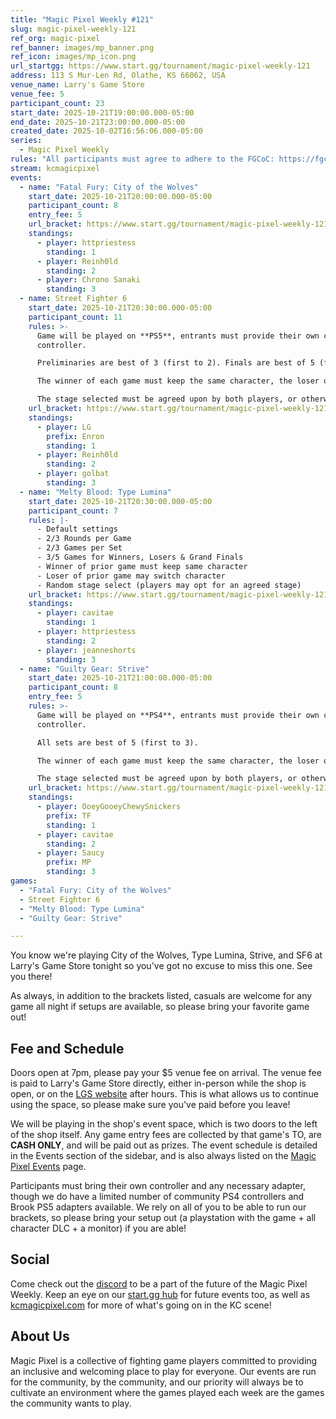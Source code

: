 ```yaml
---
title: "Magic Pixel Weekly #121"
slug: magic-pixel-weekly-121
ref_org: magic-pixel
ref_banner: images/mp_banner.png
ref_icon: images/mp_icon.png
url_startgg: https://www.start.gg/tournament/magic-pixel-weekly-121
address: 113 S Mur-Len Rd, Olathe, KS 66062, USA
venue_name: Larry's Game Store
venue_fee: 5
participant_count: 23
start_date: 2025-10-21T19:00:00.000-05:00
end_date: 2025-10-21T23:00:00.000-05:00
created_date: 2025-10-02T16:56:06.000-05:00
series:
  - Magic Pixel Weekly
rules: "All participants must agree to adhere to the FGCoC: https://fgcoc.com/"
stream: kcmagicpixel
events:
  - name: "Fatal Fury: City of the Wolves"
    start_date: 2025-10-21T20:00:00.000-05:00
    participant_count: 8
    entry_fee: 5
    url_bracket: https://www.start.gg/tournament/magic-pixel-weekly-121/events/fatal-fury-city-of-the-wolves/brackets/2093986/3057505
    standings:
      - player: httpriestess
        standing: 1
      - player: Reinh0ld
        standing: 2
      - player: Chrono Sanaki
        standing: 3
  - name: Street Fighter 6
    start_date: 2025-10-21T20:30:00.000-05:00
    participant_count: 11
    rules: >-
      Game will be played on **PS5**, entrants must provide their own compatible
      controller.  

      Preliminaries are best of 3 (first to 2). Finals are best of 5 (first to 3).  

      The winner of each game must keep the same character, the loser of that game may switch characters.  

      The stage selected must be agreed upon by both players, or otherwise selected at random.
    url_bracket: https://www.start.gg/tournament/magic-pixel-weekly-121/events/street-fighter-6/brackets/2093979/3057498
    standings:
      - player: LG
        prefix: Enron
        standing: 1
      - player: Reinh0ld
        standing: 2
      - player: golbat
        standing: 3
  - name: "Melty Blood: Type Lumina"
    start_date: 2025-10-21T20:30:00.000-05:00
    participant_count: 7
    rules: |-
      - Default settings
      - 2/3 Rounds per Game
      - 2/3 Games per Set
      - 3/5 Games for Winners, Losers & Grand Finals
      - Winner of prior game must keep same character
      - Loser of prior game may switch character
      - Random stage select (players may opt for an agreed stage)
    url_bracket: https://www.start.gg/tournament/magic-pixel-weekly-121/events/melty-blood-type-lumina/brackets/2093980/3057499
    standings:
      - player: cavitae
        standing: 1
      - player: httpriestess
        standing: 2
      - player: jeanneshorts
        standing: 3
  - name: "Guilty Gear: Strive"
    start_date: 2025-10-21T21:00:00.000-05:00
    participant_count: 8
    entry_fee: 5
    rules: >-
      Game will be played on **PS4**, entrants must provide their own compatible
      controller.  

      All sets are best of 5 (first to 3).  

      The winner of each game must keep the same character, the loser of that game may switch characters.  

      The stage selected must be agreed upon by both players, or otherwise selected at random.
    url_bracket: https://www.start.gg/tournament/magic-pixel-weekly-121/events/guilty-gear-strive/brackets/2093978/3057497
    standings:
      - player: OoeyGooeyChewySnickers
        prefix: TF
        standing: 1
      - player: cavitae
        standing: 2
      - player: Saucy
        prefix: MP
        standing: 3
games:
  - "Fatal Fury: City of the Wolves"
  - Street Fighter 6
  - "Melty Blood: Type Lumina"
  - "Guilty Gear: Strive"

---
```


You know we're playing City of the Wolves, Type Lumina, Strive, and SF6 at Larry's Game Store tonight so you've got no excuse to miss this one. See you there!

As always, in addition to the brackets listed, casuals are welcome for any game all night if setups are available, so please bring your favorite game out! 

## Fee and Schedule

Doors open at 7pm, please pay your $5 venue fee on arrival. The venue fee is paid to Larry's Game Store directly, either in-person while the shop is open, or on the [LGS website](https://www.larrysgamestore.com/products/kc-magic-pixel-5) after hours. This is what allows us to continue using the space, so please make sure you've paid before you leave!

We will be playing in the shop's event space, which is two doors to the left of the shop itself. Any game entry fees are collected by that game's TO, are **CASH ONLY**, and will be paid out as prizes. The event schedule is detailed in the Events section of the sidebar, and is also always listed on the [Magic Pixel Events](https://kcmagicpixel.com/events/) page.

Participants must bring their own controller and any necessary adapter, though we do have a limited number of community PS4 controllers and Brook PS5 adapters available. We rely on all of you to be able to run our brackets, so please bring your setup out (a playstation with the game + all character DLC + a monitor) if you are able!  

## Social

Come check out the [discord](https://discord.gg/jkmn6CVrrQ) to be a part of the future of the Magic Pixel Weekly. Keep an eye on our [start.gg hub](https://www.start.gg/hub/magic-pixel) for future events too, as well as [kcmagicpixel.com](https://kcmagicpixel.com) for more of what's going on in the KC scene!

## About Us

Magic Pixel is a collective of fighting game players committed to providing an inclusive and welcoming place to play for everyone. Our events are run for the community, by the community, and our priority will always be to cultivate an environment where the games played each week are the games the community wants to play.
  